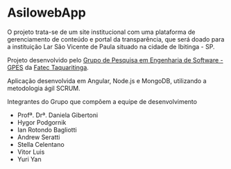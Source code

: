 # AsilowebApp
O projeto trata-se de um site institucional com uma plataforma de gerenciamento de conteúdo e portal da transparência, que será doado para a instituição Lar São Vicente de Paula situado na cidade de Ibitinga - SP.

Projeto desenvolvido pelo [Grupo de Pesquisa em Engenharia de Software - GPES](https://www.facebook.com/gpesoficial/) da [Fatec Taquaritinga](https://www.facebook.com/fatec.taquaritinga/).

Aplicação desenvolvida em Angular, Node.js e MongoDB, utilizando a metodologia ágil SCRUM.

Integrantes do Grupo que compõem a equipe de desenvolvimento
* Profª. Drª. Daniela Gibertoni
* Hygor Podgornik
* Ian Rotondo Bagliotti
* Andrew Seratti
* Stella Celentano
* Vitor Luis
* Yuri Yan